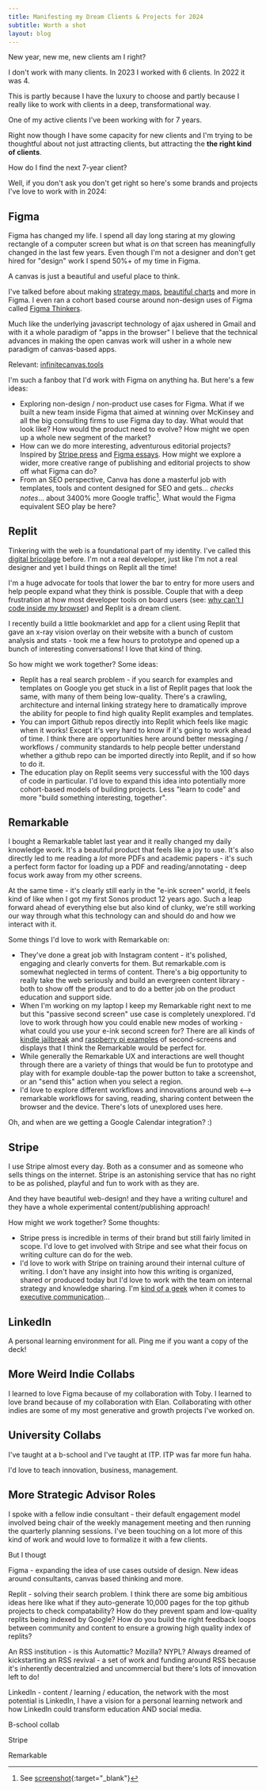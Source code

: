 ```yaml
---
title: Manifesting my Dream Clients & Projects for 2024
subtitle: Worth a shot
layout: blog
---
```


New year, new me, new clients am I right?

I don't work with many clients. In 2023 I worked with 6 clients. In 2022 it was 4.

This is partly because I have the luxury to choose and partly because I really like to work with clients in a deep, transformational way.

One of my active clients I've been working with for 7 years.

Right now though I have some capacity for new clients and I'm trying to be thoughtful about not just attracting clients, but attracting the **the right kind of clients**.

How do I find the next 7-year client?

Well, if you don't ask you don't get right so here's some brands and projects I've love to work with in 2024:

## Figma

Figma has changed my life. I spend all day long staring at my glowing rectangle of a computer screen but what is *on* that screen has meaningfully changed in the last few years. Even though I'm not a designer and don't get hired for "design" work I spend 50%+ of my time in Figma.

A canvas is just a beautiful and useful place to think.

I've talked before about making [strategy maps](https://tomcritchlow.com/2019/06/28/one-page-strategy/), [beautiful charts](https://twitter.com/tomcritchlow/status/1737153195237888061) and more in Figma. I even ran a cohort based course around non-design uses of Figma called [Figma Thinkers](https://figmathinkers.com/).

Much like the underlying javascript technology of ajax ushered in Gmail and with it a whole paradigm of "apps in the browser" I believe that the technical advances in making the open canvas work will usher in a whole new paradigm of canvas-based apps.

Relevant: [infinitecanvas.tools](https://infinitecanvas.tools/)

I'm such a fanboy that I'd work with Figma on anything ha. But here's a few ideas:

* Exploring non-design / non-product use cases for Figma. What if we built a new team inside Figma that aimed at winning over McKinsey and all the big consulting firms to use Figma day to day. What would that look like? How would the product need to evolve? How might we open up a whole new segment of the market?
* How can we do more interesting, adventurous editorial projects? Inspired by [Stripe press](https://press.stripe.com/) and [Figma essays](https://www.figma.com/file/IV5AGF2aV75vau327SUKSy/CRYPTO-PHILANTHROPY?node-id=0%3A1&utm_source=figmathinkers&utm_medium=email&utm_campaign=figma-thinkers-week-8-creative-figma-uses). How might we explore a wider, more creative range of publishing and editorial projects to show off what Figma can do?
* From an SEO perspective, Canva has done a masterful job with templates, tools and content designed for SEO and gets... *checks notes*... about 3400% more Google traffic[^figma]. What would the Figma equivalent SEO play be here?

[^figma]: See [screenshot](![](/images/2024-01-17-13-33-19.png)){:target="_blank"}

## Replit

Tinkering with the web is a foundational part of my identity. I've called this [digital bricolage](https://tomcritchlow.com/2023/01/20/digital-bricolage/) before. I'm not a real developer, just like I'm not a real designer and yet I build things on Replit all the time!

I'm a huge advocate for tools that lower the bar to entry for more users and help people expand what they think is possible. Couple that with a deep frustration at how most developer tools on board users (see: [why can't I code inside my browser](https://tomcritchlow.com/2021/01/14/new-browsers/)) and Replit is a dream client.

I recently build a little bookmarklet and app for a client using Replit that gave an x-ray vision overlay on their website with a bunch of custom analysis and stats - took me a few hours to prototype and opened up a bunch of interesting conversations! I love that kind of thing.

So how might we work together? Some ideas:

* Replit has a real search problem - if you search for examples and templates on Google you get stuck in a list of Replit pages that look the same, with many of them being low-quality. There's a crawling, architecture and internal linking strategy here to dramatically improve the ability for people to find high quality Replit examples and templates.
* You can import Github repos directly into Replit which feels like magic when it works! Except it's very hard to know if it's going to work ahead of time. I think there are opportunities here around better messaging / workflows / community standards to help people better understand whether a github repo can be imported directly into Replit, and if so how to do it.
* The education play on Replit seems very successful with the 100 days of code in particular. I'd love to expand this idea into potentially more cohort-based models of building projects. Less "learn to code" and more "build something interesting, together".

## Remarkable

I bought a Remarkable tablet last year and it really changed my daily knowledge work. It's a beautiful product that feels like a joy to use. It's also directly led to me reading a *lot* more PDFs and academic papers - it's such a perfect form factor for loading up a PDF and reading/annotating - deep focus work away from my other screens.

At the same time - it's clearly still early in the "e-ink screen" world, it feels kind of like when I got my first Sonos product 12 years ago. Such a leap forward ahead of everything else but also kind of clunky, we're still working our way through what this technology can and should do and how we interact with it.

Some things I'd love to work with Remarkable on:

* They've done a great job with Instagram content - it's polished, engaging and clearly converts for them. But remarkable.com is somewhat neglected in terms of content. There's a big opportunity to really take the web seriously and build an evergreen content library - both to show off the product and to do a better job on the product education and support side.
* When I'm working on my laptop I keep my Remarkable right next to me but this "passive second screen" use case is completely unexplored. I'd love to work through how you could enable new modes of working - what could you use your e-ink second screen for? There are all kinds of [kindle jailbreak](https://github.com/dennisreimann/kindle-display) and [raspberry pi examples](https://github.com/speedyg0nz/MagInkCal) of second-screens and displays that I think the Remarkable would be perfect for.
* While generally the Remarkable UX and interactions are well thought through there are a variety of things that would be fun to prototype and play with for example double-tap the power button to take a screenshot, or an "send this" action when you select a region.
* I'd love to explore different workflows and innovations around web <--> remarkable workflows for saving, reading, sharing content between the browser and the device. There's lots of unexplored uses here.

Oh, and when are we getting a Google Calendar integration? :)

## Stripe

I use Stripe almost every day. Both as a consumer and as someone who sells things on the internet. Stripe is an astonishing service that has no right to be as polished, playful and fun to work with as they are.

And they have beautiful web-design! and they have a writing culture! and they have a whole experimental content/publishing approach!

How might we work together? Some thoughts:

* Stripe press is incredible in terms of their brand but still fairly limited in scope. I'd love to get involved with Stripe and see what their focus on writing culture can do for the web.
* I'd love to work with Stripe on training around their internal culture of writing. I don't have any insight into how this writing is organized, shared or produced today but I'd love to work with the team on internal strategy and knowledge sharing. I'm [kind of a geek](https://newsletter.seomba.com/p/how-to-write-an-amazon-style-narrative) when it comes to [executive communication](https://newsletter.seomba.com/p/presenting-to-the-ceo-in-5-slides)...



## LinkedIn

A personal learning environment for all. Ping me if you want a copy of the deck!

## More Weird Indie Collabs

I learned to love Figma because of my collaboration with Toby. I learned to love brand because of my collaboration with Elan. Collaborating with other indies are some of my most generative and growth projects I've worked on.

## University Collabs

I've taught at a b-school and I've taught at ITP. ITP was far more fun haha.

I'd love to teach innovation, business, management.

## More Strategic Advisor Roles

I spoke with a fellow indie consultant - their default engagement model involved being chair of the weekly management meeting and then running the quarterly planning sessions. I've been touching on a lot more of this kind of work and would love to formalize it with a few clients.



But I thougt 

Figma - expanding the idea of use cases outside of design. New ideas around consultants, canvas based thinking and more.

Replit - solving their search problem. I think there are some big ambitious ideas here like what if they auto-generate 10,000 pages for the top github projects to check compatability? How do they prevent spam and low-quality replits being indexed by Google? How do you build the right feedback loops between community and content to ensure a growing high quality index of replits?

An RSS institution - is this Automattic? Mozilla? NYPL? Always dreamed of kickstarting an RSS revival - a set of work and funding around RSS because it's inherently decentralzied and uncommercial but there's lots of innovation left to do!

LinkedIn - content / learning / education, the network with the most potential is LinkedIn, I have a vision for a personal learning network and how LinkedIn could transform education AND social media.

B-school collab

Stripe

Remarkable
